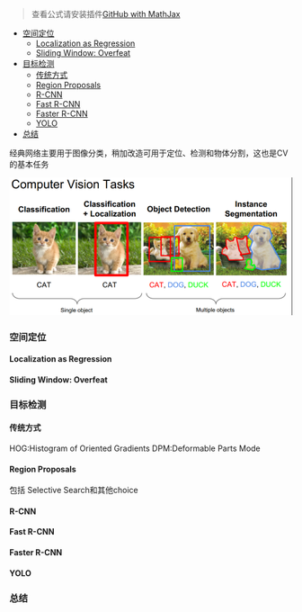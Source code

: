 > 查看公式请安装插件[GitHub with MathJax](https://chrome.google.com/webstore/detail/github-with-mathjax/ioemnmodlmafdkllaclgeombjnmnbima)
<!-- TOC -->

- [空间定位](#空间定位)
    - [Localization as Regression](#localization-as-regression)
    - [Sliding Window: Overfeat](#sliding-window-overfeat)
- [目标检测](#目标检测)
    - [传统方式](#传统方式)
    - [Region Proposals](#region-proposals)
    - [R-CNN](#r-cnn)
    - [Fast R-CNN](#fast-r-cnn)
    - [Faster R-CNN](#faster-r-cnn)
    - [YOLO](#yolo)
- [总结](#总结)

<!-- /TOC -->

经典网络主要用于图像分类，稍加改造可用于定位、检测和物体分割，这也是CV的基本任务

![CV tasks](image/CVtasks.png)

### 空间定位
#### Localization as Regression

#### Sliding Window: Overfeat

### 目标检测

#### 传统方式
HOG:Histogram of Oriented Gradients 
DPM:Deformable Parts Mode

#### Region Proposals
包括 Selective Search和其他choice

#### R-CNN

#### Fast R-CNN

#### Faster R-CNN

#### YOLO

### 总结
